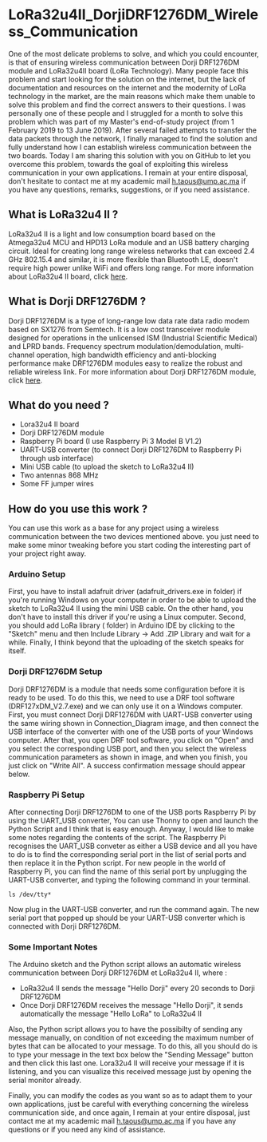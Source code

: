 # LoRa32u4II_DorjiDRF1276DM_Wireless_Communication
 One of the most delicate problems to solve, and which you could encounter, is that of ensuring wireless communication between Dorji DRF1276DM module and LoRa32u4II board (LoRa Technology). Many people face this problem and start looking for the solution on the internet, but the lack of documentation and resources on the internet and the modernity of LoRa technology in the market, are the main reasons which make them unable to solve this problem and find the correct answers to their questions. I was personally one of these people and I struggled for a month to solve this problem which was part of my Master's end-of-study project (from 1 February 2019 to 13 June 2019). After several failed attempts to transfer the data packets through the network, I finally managed to find the solution and fully understand how I can establish wireless communication between the two boards. Today I am sharing this solution with you on GitHub to let you overcome this problem, towards the goal of exploiting this wireless communication in your own applications. I remain at your entire disposal, don't hesitate to contact me at my academic mail h.taous@ump.ac.ma if you have any questions, remarks, suggestions, or if you need assistance.
## What is LoRa32u4 II ?
 LoRa32u4 II is a light and low consumption board based on the Atmega32u4 MCU and HPD13 LoRa module and an USB battery charging circuit. Ideal for creating long range wireless networks that can exceed 2.4 GHz 802.15.4 and similar, it is more flexible than Bluetooth LE, doesn't require high power unlike WiFi and offers long range. For more information about LoRa32u4 II board, click [here](http://www.diymalls.com/index.php?route=product/product&product_id=88).
## What is Dorji DRF1276DM ?
 Dorji DRF1276DM is a type of long-range low data rate data radio modem based on SX1276 from Semtech. It is a low cost transceiver module designed for operations in the unlicensed ISM (Industrial Scientific Medical) and LPRD bands. Frequency spectrum modulation/demodulation, multi-channel operation, high bandwidth efficiency and anti-blocking performance make DRF1276DM modules easy to realize the robust and reliable wireless link. For more information about Dorji DRF1276DM module, click [here](http://www.dorji.com/docs/data/DRF1276DM.pdf).
## What do you need ?
- Lora32u4 II board
- Dorji DRF1276DM module
- Raspberry Pi board (I use Raspberry Pi 3 Model B V1.2)
- UART-USB converter (to connect Dorji DRF1276DM to Raspberry Pi through usb interface)
- Mini USB cable (to upload the sketch to LoRa32u4 II)
- Two antennas 868 MHz 
- Some FF jumper wires 
## How do you use this work ?
 You can use this work as a base for any project using a wireless communication between the two devices mentioned above. you just need to make some minor tweaking before you start coding the interesting part of your project right away.
### Arduino Setup
 First, you have to install adafruit driver (adafruit_drivers.exe in folder) if you're running Windows on your computer in order to be able to upload the sketch to LoRa32u4 II using the mini USB cable. On the other hand, you don't have to install this driver if you're using a Linux computer. Second, you should add LoRa library ( folder) in Arduino IDE by clicking to the "Sketch" menu and then Include Library -> Add .ZIP Library and wait for a while. Finally, I think beyond that the uploading of the sketch speaks for itself.   
### Dorji DRF1276DM Setup
 Dorji DRF1276DM is a module that needs some configuration before it is ready to be used. To do this this, we need to use a DRF tool software (DRF127xDM_V2.7.exe) and we can only use it on a Windows computer. First, you must connect Dorji DRF1276DM with UART-USB converter using the same wiring shown in Connection_Diagram image, and then connect the USB interface of the converter with one of the USB ports of your Windows computer. After that, you open DRF tool software, you click on "Open" and you select the corresponding USB port, and then you select the wireless communication parameters as shown in image, and when you finish, you just click on "Write All". A success confirmation message should appear below. 
### Raspberry Pi Setup
 After connecting Dorji DRF1276DM to one of the USB ports Raspberry Pi by using the UART_USB converter, You can use Thonny to open and launch the Python Script and I think that is easy enough. Anyway, I would like to make some notes regarding the contents of the script. The Raspberry Pi recognises the UART_USB conveter as either a USB device and all you have to do is to find the corresponding serial port in the list of serial ports and then replace it in the Python script. For new people in the world of Raspberry Pi, you can find the name of this serial port by unplugging the UART-USB converter, and typing the following command in your terminal.
```
ls /dev/tty*
```
Now plug in the UART-USB converter, and run the command again. The new serial port that popped up should be your UART-USB converter which is connected with Dorji DRF1276DM. 
### Some Important Notes
 The Arduino sketch and the Python script allows an automatic wireless communication between Dorji DRF1276DM et LoRa32u4 II, where :
- LoRa32u4 II sends the message "Hello Dorji" every 20 seconds to Dorji DRF1276DM
- Once Dorji DRF1276DM receives the message "Hello Dorji", it sends automatically the message "Hello LoRa" to LoRa32u4 II

Also, the Python script allows you to have the possibilty of sending any message manually, on condition of not exceeding the maximum number of bytes that can be allocated to your message. To do this, all you should do is to type your message in the text box below the "Sending Message" button and then click this last one. Lora32u4 II will receive your message if it is listening, and you can visualize this received message just by opening the serial monitor already.

Finally, you can modify the codes as you want so as to adapt them to your own applications, just be careful with everything concerning the wireless communication side, and once again, I remain at your entire disposal, just contact me at my academic mail h.taous@ump.ac.ma if you have any questions or if you need any kind of assistance. 
